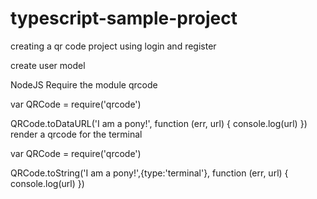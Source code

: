 # typescript-sample-project

creating a qr code project using login and register

create user model

NodeJS
Require the module qrcode

var QRCode = require('qrcode')

QRCode.toDataURL('I am a pony!', function (err, url) {
  console.log(url)
})
render a qrcode for the terminal

var QRCode = require('qrcode')

QRCode.toString('I am a pony!',{type:'terminal'}, function (err, url) {
  console.log(url)
})
